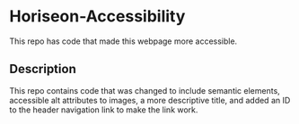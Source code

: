 # Horiseon-Accessibility
This repo has code that made this webpage more accessible.
## Description
This repo contains code that was changed to include semantic elements,
accessible alt attributes to images, a more descriptive title,
and added an ID to the header navigation link to make the link work.
